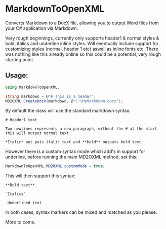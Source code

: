 # MarkdownToOpenXML

Converts Markdown to a DocX file, allowing you to output Word files from your C# application via Markdown.

Very rough beginnings, currently only supports header1 & normal styles & bold, italics and underline inline styles. Will eventually include support for customizing styles (normal, header 1 etc) aswell as inline fonts etc. There was nothing like this already online so this could be a potential, very rough starting point.

## Usage:

```c#
using MarkdownToOpenXML;

string markdown = @"# This is a header";
MD2OXML.CreateDocX(markdown, @"C:\MyMarkdown.docx");
```

By default the class will use the standard markdown syntax:

```
# Header1 text

Two newlines represents a new paragraph, without the # at the start this will output normal text

*Italic* out puts italic text and **bold** outputs bold text
```

However there is a custom syntax mode which add's in support for underline, before running the main MD2OXML method, set this:

```c#
MarkdownToOpenXML.MD2OXML.customMode = true;
```

This will then support this syntax:

```
**Bold text**

`Italics`

_Underlined text_
```

In both cases, syntax markers can be mixed and matched as you please.

More to come.